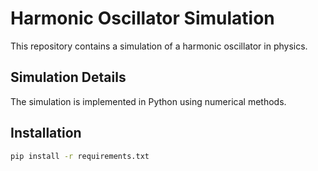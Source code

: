 # Harmonic Oscillator Simulation

This repository contains a simulation of a harmonic oscillator in physics.

## Simulation Details

The simulation is implemented in Python using numerical methods.

## Installation

```bash
pip install -r requirements.txt
